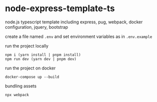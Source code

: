 # node-express-template-ts

node.js typescript template including express, pug, webpack, docker configuration, jquery, bootstrap

create a file named `.env` and set environment variables as in `.env.example`

run the project locally

```
npm i (yarn install | pnpm install)
npm run dev (yarn dev | pnpm dev)
```

run the project on docker

```
docker-compose up --build
```

bundling assets

```
npx webpack
```
